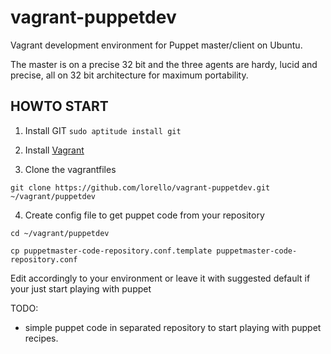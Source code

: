 vagrant-puppetdev
===================

Vagrant development environment for Puppet master/client on Ubuntu. 

The master is on a precise 32 bit and the three agents are hardy, 
lucid and precise, all on 32 bit architecture for maximum portability.

HOWTO START
-----------

1. Install GIT
`sudo aptitude install git`

2. Install [Vagrant](http://vagrantup.com/v1/docs/getting-started/index.html)

3. Clone the vagrantfiles

`git clone https://github.com/lorello/vagrant-puppetdev.git ~/vagrant/puppetdev`

4. Create config file to get puppet code from your repository

`cd ~/vagrant/puppetdev`

`cp puppetmaster-code-repository.conf.template puppetmaster-code-repository.conf`

Edit accordingly to your environment or leave it with suggested default if your just
start playing with puppet

TODO: 

 * simple puppet code in separated repository to start playing
with puppet recipes.




